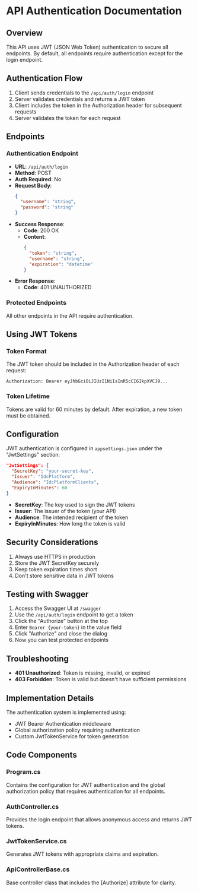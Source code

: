 # API Authentication Documentation

## Overview

This API uses JWT (JSON Web Token) authentication to secure all endpoints. By default, all endpoints require authentication except for the login endpoint.

## Authentication Flow

1. Client sends credentials to the `/api/auth/login` endpoint
2. Server validates credentials and returns a JWT token
3. Client includes the token in the Authorization header for subsequent requests
4. Server validates the token for each request

## Endpoints

### Authentication Endpoint

- **URL**: `/api/auth/login`
- **Method**: POST
- **Auth Required**: No
- **Request Body**:
  ```json
  {
    "username": "string",
    "password": "string"
  }
  ```
- **Success Response**:
  - **Code**: 200 OK
  - **Content**:
    ```json
    {
      "token": "string",
      "username": "string",
      "expiration": "datetime"
    }
    ```
- **Error Response**:
  - **Code**: 401 UNAUTHORIZED

### Protected Endpoints

All other endpoints in the API require authentication.

## Using JWT Tokens

### Token Format

The JWT token should be included in the Authorization header of each request:

```
Authorization: Bearer eyJhbGciOiJIUzI1NiIsInR5cCI6IkpXVCJ9...
```

### Token Lifetime

Tokens are valid for 60 minutes by default. After expiration, a new token must be obtained.

## Configuration

JWT authentication is configured in `appsettings.json` under the "JwtSettings" section:

```json
"JwtSettings": {
  "SecretKey": "your-secret-key",
  "Issuer": "IdcPlatform",
  "Audience": "IdcPlatformClients",
  "ExpiryInMinutes": 60
}
```

- **SecretKey**: The key used to sign the JWT tokens
- **Issuer**: The issuer of the token (your API)
- **Audience**: The intended recipient of the token
- **ExpiryInMinutes**: How long the token is valid

## Security Considerations

1. Always use HTTPS in production
2. Store the JWT SecretKey securely
3. Keep token expiration times short
4. Don't store sensitive data in JWT tokens

## Testing with Swagger

1. Access the Swagger UI at `/swagger`
2. Use the `/api/auth/login` endpoint to get a token
3. Click the "Authorize" button at the top
4. Enter `Bearer {your-token}` in the value field
5. Click "Authorize" and close the dialog
6. Now you can test protected endpoints

## Troubleshooting

- **401 Unauthorized**: Token is missing, invalid, or expired
- **403 Forbidden**: Token is valid but doesn't have sufficient permissions

## Implementation Details

The authentication system is implemented using:

- JWT Bearer Authentication middleware
- Global authorization policy requiring authentication
- Custom JwtTokenService for token generation

## Code Components

### Program.cs
Contains the configuration for JWT authentication and the global authorization policy that requires authentication for all endpoints.

### AuthController.cs
Provides the login endpoint that allows anonymous access and returns JWT tokens.

### JwtTokenService.cs
Generates JWT tokens with appropriate claims and expiration.

### ApiControllerBase.cs
Base controller class that includes the [Authorize] attribute for clarity.
